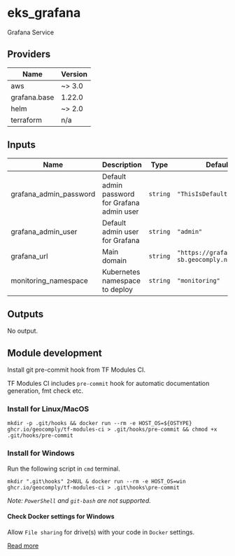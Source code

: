 # eks_grafana
Grafana Service


<!-- BEGINNING OF PRE-COMMIT-TERRAFORM DOCS HOOK -->
## Providers

| Name | Version |
|------|---------|
| aws | ~> 3.0 |
| grafana.base | 1.22.0 |
| helm | ~> 2.0 |
| terraform | n/a |

## Inputs

| Name | Description | Type | Default | Required |
|------|-------------|------|---------|:-----:|
| grafana\_admin\_password | Default admin password for Grafana admin user | `string` | `"ThisIsDefaultPassword"` | no |
| grafana\_admin\_user | Default admin user for Grafana | `string` | `"admin"` | no |
| grafana\_url | Main domain | `string` | `"https://grafana-sb.geocomply.net"` | no |
| monitoring\_namespace | Kubernetes namespace to deploy | `string` | `"monitoring"` | no |

## Outputs

No output.


## Module development

Install git pre-commit hook from TF Modules CI.

TF Modules CI includes `pre-commit` hook for automatic documentation generation, fmt check etc.

### Install for Linux/MacOS

```shell script
mkdir -p .git/hooks && docker run --rm -e HOST_OS=${OSTYPE} ghcr.io/geocomply/tf-modules-ci > .git/hooks/pre-commit && chmod +x .git/hooks/pre-commit
```

### Install for Windows

Run the following script in `cmd` terminal.

```shell script
mkdir ".git\hooks" 2>NUL & docker run --rm -e HOST_OS=win ghcr.io/geocomply/tf-modules-ci > .git\hooks\pre-commit
```
_Note: `PowerShell` and `git-bash` are not supported._


#### Check Docker settings for Windows

Allow `File sharing` for drive(s) with your code in `Docker` settings.

[Read more](https://docs.microsoft.com/en-us/visualstudio/containers/troubleshooting-docker-errors?view=vs-2019)

<!-- END OF PRE-COMMIT-TERRAFORM DOCS HOOK -->

